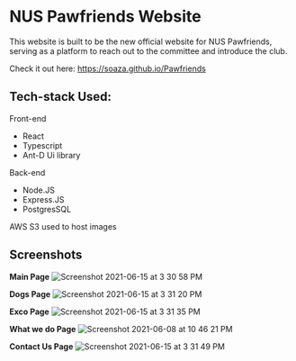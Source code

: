 # NUS Pawfriends Website
This website is built to be the new official website for NUS Pawfriends, serving as a platform to reach out to the committee and introduce the club.
<p>

 Check it out here: https://soaza.github.io/Pawfriends
 </p>

## Tech-stack Used:
Front-end
- React
- Typescript
- Ant-D Ui library

Back-end
- Node.JS
- Express.JS
- PostgresSQL

AWS S3 used to host images



## Screenshots
<b>Main Page</b>
![Screenshot 2021-06-15 at 3 30 58 PM](https://user-images.githubusercontent.com/65228562/122011458-b22aec00-cdee-11eb-91d9-a73d196a3698.png)

<b>Dogs Page</b>
![Screenshot 2021-06-15 at 3 31 20 PM](https://user-images.githubusercontent.com/65228562/122011493-beaf4480-cdee-11eb-9abd-659142de178e.png)

<b>Exco Page</b>
![Screenshot 2021-06-15 at 3 31 35 PM](https://user-images.githubusercontent.com/65228562/122011537-c7a01600-cdee-11eb-89e0-747c064e75a7.png)

<b>What we do Page</b>
 ![Screenshot 2021-06-08 at 10 46 21 PM](https://user-images.githubusercontent.com/65228562/121207123-9d5cce80-c8ab-11eb-8f7c-805d839f1a19.png)
 
<b>Contact Us Page</b>
![Screenshot 2021-06-15 at 3 31 49 PM](https://user-images.githubusercontent.com/65228562/122011570-cf5fba80-cdee-11eb-9d3d-eba3261d14be.png)




